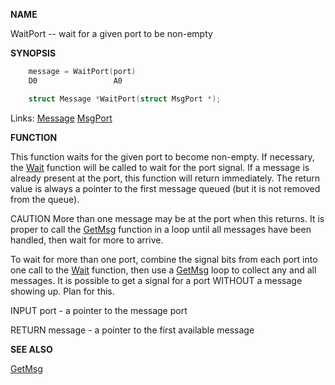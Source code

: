 
**NAME**

WaitPort -- wait for a given port to be non-empty

**SYNOPSIS**

```c
    message = WaitPort(port)
    D0                 A0

    struct Message *WaitPort(struct MsgPort *);

```
Links: [Message](_0099) [MsgPort](_0099) 

**FUNCTION**

This function waits for the given port to become non-empty.  If
necessary, the [Wait](Wait) function will be called to wait for the port
signal.  If a message is already present at the port, this function
will return immediately.  The return value is always a pointer to
the first message queued (but it is not removed from the queue).

CAUTION
More than one message may be at the port when this returns.  It is
proper to call the [GetMsg](GetMsg) function in a loop until all messages
have been handled, then wait for more to arrive.

To wait for more than one port, combine the signal bits from each
port into one call to the [Wait](Wait) function, then use a [GetMsg](GetMsg) loop
to collect any and all messages.  It is possible to get a signal
for a port WITHOUT a message showing up.  Plan for this.

INPUT
port - a pointer to the message port

RETURN
message - a pointer to the first available message

**SEE ALSO**

[GetMsg](GetMsg)
